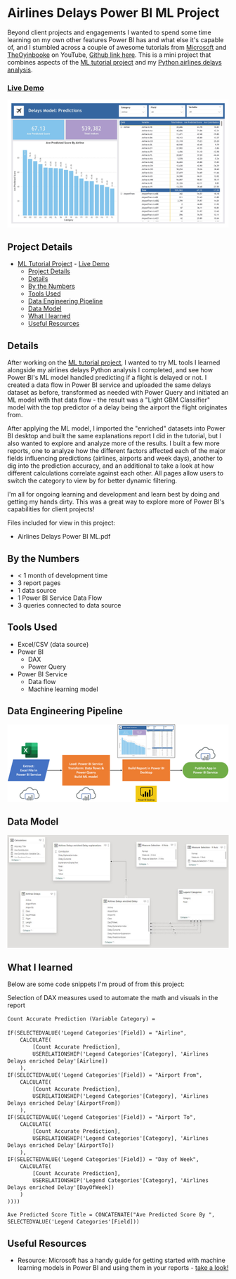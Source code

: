 # Airlines Delays Power BI ML Project

Beyond client projects and engagements I wanted to spend some time learning on my own other features Power BI has and what else it's capable of, and I stumbled across a couple of awesome tutorials from [Microsoft](https://learn.microsoft.com/en-us/power-bi/connect-data/service-tutorial-build-machine-learning-model) and [TheOyinbooke](https://www.youtube.com/watch?app=desktop&v=LTlaq9mpJj8) on YouTube, [Github link here](https://github.com/theoyinbooke/Machine-Learning-with-Power-BI/tree/main). This is a mini project that combines aspects of the [ML tutorial project](../ML%20Tutorial%20Project/) and my [Python airlines delays analysis](../Airlines%20Delays%20Analysis/).

### [Live Demo](https://app.powerbi.com/view?r=eyJrIjoiYzMwZmM3OWMtNTBhZC00MGY0LWIyZDgtOTJlZDUyZDkyNGYxIiwidCI6ImY3N2E4MGM5LTY5MTAtNGJkYy1iNjFiLTgxNzA2NmQ1NmI0NiIsImMiOjJ9)

!["Report"](./Airlines%20Delays%20Power%20BI%20ML_Page_1.jpg)

## Project Details
- [ML Tutorial Project](#ml-tutorial-project)
		- [Live Demo](#live-demo)
	- [Project Details](#project-details)
	- [Details](#details)
	- [By the Numbers](#by-the-numbers)
	- [Tools Used](#tools-used)
	- [Data Engineering Pipeline](#data-engineering-pipeline)
	- [Data Model](#data-model)
	- [What I learned](#what-i-learned)
	- [Useful Resources](#useful-resources)

## Details

After working on the [ML tutorial project](../ML%20Tutorial%20Project/), I wanted to try ML tools I learned alongside my airlines delays Python analysis I completed, and see how Power BI's ML model handled predicting if a flight is delayed or not. I created a data flow in Power BI service and uploaded the same delays dataset as before, transformed as needed with Power Query and initiated an ML model with that data flow - the result was a "Light GBM Classifier" model with the top predictor of a delay being the airport the flight originates from.

After applying the ML model, I imported the "enriched" datasets into Power BI desktop and built the same explanations report I did in the tutorial, but I also wanted to explore and analyze more of the results. I built a few more reports, one to analyze how the different factors affected each of the major fields influencing predictions (airlines, airports and week days), another to dig into the prediction accuracy, and an additional to take a look at how different calculations correlate against each other. All pages allow users to switch the category to view by for better dynamic filtering.

I'm all for ongoing learning and development and learn best by doing and getting my hands dirty. This was a great way to explore more of Power BI's capabilities for client projects!

Files included for view in this project:
- Airlines Delays Power BI ML.pdf

## By the Numbers

- < 1 month of development time
- 3 report pages
- 1 data source
- 1 Power BI Service Data Flow
- 3 queries connected to data source

## Tools Used

- Excel/CSV (data source)
- Power BI
  - DAX
  - Power Query
- Power BI Service
  - Data flow
  - Machine learning model

## Data Engineering Pipeline

!["Pipeline"](./Airlines%20Delays%20Power%20BI%20ML%20Pipeline.png)

## Data Model

!["Data Model"](./Airlines%20Delays%20Power%20BI%20ML%20Data%20Model.JPG)

## What I learned

Below are some code snippets I'm proud of from this project:

Selection of DAX measures used to automate the math and visuals in the report
```DAX
Count Accurate Prediction (Variable Category) = 

IF(SELECTEDVALUE('Legend Categories'[Field]) = "Airline",
    CALCULATE(
        [Count Accurate Prediction],
        USERELATIONSHIP('Legend Categories'[Category], 'Airlines Delays enriched Delay'[Airline])
    ),
IF(SELECTEDVALUE('Legend Categories'[Field]) = "Airport From", 
    CALCULATE(
        [Count Accurate Prediction],
        USERELATIONSHIP('Legend Categories'[Category], 'Airlines Delays enriched Delay'[AirportFrom])
    ),
IF(SELECTEDVALUE('Legend Categories'[Field]) = "Airport To", 
    CALCULATE(
        [Count Accurate Prediction],
        USERELATIONSHIP('Legend Categories'[Category], 'Airlines Delays enriched Delay'[AirportTo])
    ),
IF(SELECTEDVALUE('Legend Categories'[Field]) = "Day of Week", 
    CALCULATE(
        [Count Accurate Prediction],
        USERELATIONSHIP('Legend Categories'[Category], 'Airlines Delays enriched Delay'[DayOfWeek])
    )
))))
```

```DAX
Ave Predicted Score Title = CONCATENATE("Ave Predicted Score By ", SELECTEDVALUE('Legend Categories'[Field]))
```

## Useful Resources

- Resource: Microsoft has a handy guide for getting started with machine learning models in Power BI and using them in your reports - [take a look!](https://learn.microsoft.com/en-us/power-bi/connect-data/service-tutorial-build-machine-learning-model)